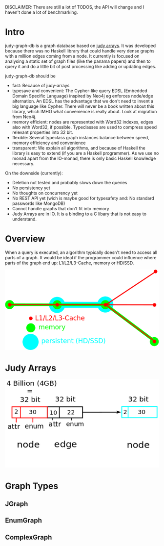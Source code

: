 DISCLAIMER: There are still a lot of TODOS, the API will change and I haven't done a lot of benchmarking.

Intro
=====

judy-graph-db is a graph database based on [judy arrays](https://en.wikipedia.org/wiki/Judy_array). It was developed because there was no Haskell library that could handle very dense graphs with a million edges coming from a node. It currently is focused on analysing a static set of graph files (like the panama papers) and then to query it and do a little bit of post processing like adding or updating edges.

judy-graph-db should be
 - fast: Because of judy-arrays
 - typesave and convenient: The Cypher-like query EDSL (Embedded Domain Specific Language) inspired by Neo4j eg enforces node/edge alternation. An EDSL has the advantage that we don't need to invent a big language like Cypher. There will never be a book written about this library, which IMHO what convenience is really about. Look at migration from Neo4j.
 - memory efficient: nodes are represented with Word32 indexes, edges also with Word32, if possible. Typeclasses are used to compress speed relevant properties into 32 bit.
 - flexible: Several typeclass graph instances balance between speed, memory efficiency and convenience
 - transparent: We explain all algorithms, and because of Haskell the library is easy to extend (if you are a Haskell programmer). As we use no monad apart from the IO-monad, there is only basic Haskell knowledge necessary.


On the downside (currently):
 - Deletion not tested and probably slows down the queries
 - No persistency yet
 - No thoughts on concurrency yet
 - No REST API yet (wich is maybe good for typesafety and: No standard passwords like MongoDB)
 - Cannot handle graphs that don't fit into memory
 - Judy Arrays are in IO. It is a binding to a C libary that is not easy to understand.

Overview
===========

When a query is executed, an algorithm typically doesn't need to access all parts of a graph. It would be ideal if the programmer could influence where parts of the graph end up: L1/L2/L3-Cache, memory or HD/SSD.

<img src="doc/idea.png" width="600">


Judy Arrays
===========

<img src="doc/judy.png" width="600">

Graph Types
=================

JGraph
------


EnumGraph
---------


ComplexGraph
------------



